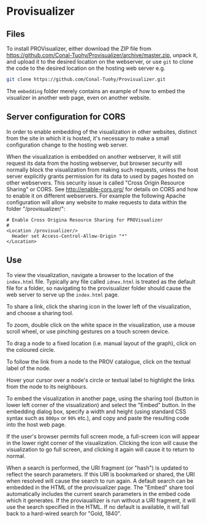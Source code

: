 # Provisualizer

## Files

To install PROVisualizer, either download the ZIP file from  https://github.com/Conal-Tuohy/Provisualizer/archive/master.zip, unpack it, and upload it to the desired location on the webserver, or use `git` to clone the code to the desired location on the hosting web server e.g. 

```bash
git clone https://github.com/Conal-Tuohy/Provisualizer.git
```
The `embedding` folder merely contains an example of how to embed the visualizer in another web page, even on another website. 

## Server configuration for CORS

In order to enable embedding of the visualization in other websites, distinct from the site in which it is hosted, it's necessary to make a small configuration change to the hosting web server. 

When the visualization is embedded on another webserver, it will still request its data from the hosting webserver, but browser security will normally block the visualization from making such requests, unless the host server explicitly grants permission for its data to used by pages hosted on other webservers. This security issue is called "Cross Origin Resource Sharing" or CORS. See http://enable-cors.org/ for details on CORS and how to enable it on different webservers. For example the following Apache configuration will allow any website to make requests to data within the folder "/provisualizer/":
```
# Enable Cross Origina Resource Sharing for PROVisualizer
#
<Location /provisualizer/>
  Header set Access-Control-Allow-Origin "*"
</Location>
```

## Use
To view the visualization, navigate a browser to the location of the `index.html` file. Typically any file called `idnex.html` is treated as the default file for a folder, so navigating to the provisualizer folder should cause the web server to serve up the `index.html` page.

To share a link, click the sharing icon in the lower left of the visualization, and choose a sharing tool.

To zoom, double click on the white space in the visualization, use a mouse scroll wheel, or use pinching gestures on a touch screen device.

To drag a node to a fixed location (i.e. manual layout of the graph), click on the coloured circle.

To follow the link from a node to the PROV catalogue, click on the textual label of the node.

Hover your cursor over a node's circle or textual label to highlight the links from the node to its neighbours.

To embed the visualization in another page, using the sharing tool (button in lower left corner of the visualization) and select the "Embed" button. In the embedding dialog box, specify a width and height (using standard CSS syntax such as `800px` or `90%` etc.), and copy and paste the resulting code into the host web page.

If the user's browser permits full screen mode, a full-screen icon will appear in the lower right corner of the visualization. Clicking the icon will cause the visualization to go full screen, and clicking it again will cause it to return to normal.

When a search is performed, the URI fragment (or "hash") is updated to reflect the search parameters. If this URI is bookmarked or shared, the URI when resolved will cause the search to run again. A default search can be embedded in the HTML of the provisualizer page. The "Embed" share tool automatically includes the current search parameters in the embed code which it generates. If the proviauallizer is run without a URI fragment, it will use the search specified in the HTML. If no default is available, it will fall back to a hard-wired search for "Gold, 1840".

